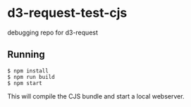 # d3-request-test-cjs
debugging repo for d3-request


## Running

```
$ npm install
$ npm run build
$ npm start
```

This will compile the CJS bundle and start a local webserver.